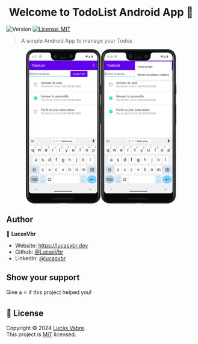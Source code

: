 <h1 align="center">Welcome to TodoList Android App 👋</h1>
<p>
  <img alt="Version" src="https://img.shields.io/badge/version-1.0.0-blue.svg?cacheSeconds=2592000" />
  <a href="LICENSE" target="_blank">
    <img alt="License: MIT" src="https://img.shields.io/badge/License-MIT-yellow.svg" />
  </a>
</p>

> A simple Android App to manage your Todos

<div style="display: flex; justify-content: center; align-items: center;">

<img src="./.readme/Screenshot_20241024_122802.png" alt="App Interface" width="200" />
<img src="./.readme/Screenshot_20241024_122832.png" alt="App Menu" width="200" />

</div>

## Author

👤 **LucasVbr**

* Website: https://lucasvbr.dev
* Github: [@LucasVbr](https://github.com/LucasVbr)
* LinkedIn: [@lucasvbr](https://linkedin.com/in/lucasvbr)

## Show your support

Give a ⭐️ if this project helped you!

## 📝 License

Copyright © 2024 [Lucàs Vabre](https://github.com/LucasVbr).<br />
This project is [MIT](./LICENSE) licensed.
